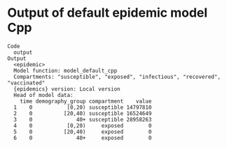 # Output of default epidemic model Cpp

    Code
      output
    Output
      <epidemic>
      Model function: model_default_cpp
      Compartments: "susceptible", "exposed", "infectious", "recovered", "vaccinated"
      {epidemics} version: Local version
      Head of model data:
        time demography_group compartment    value
      1    0           [0,20) susceptible 14797810
      2    0          [20,40) susceptible 16524649
      3    0              40+ susceptible 28958263
      4    0           [0,20)     exposed        0
      5    0          [20,40)     exposed        0
      6    0              40+     exposed        0

